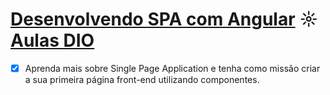 # [Desenvolvendo SPA com Angular](https://github.com/kakanew/DIO_Angular/tree/master/PROJETO_Desenvolvendo_SPA_com_Angular) ☼ [Aulas DIO](https://web.digitalinnovation.one/project/desenvolvendo-spa-com-angular/learning/84974f1a-ab99-4ea5-9a2b-151f16873f59)

- [x] Aprenda mais sobre Single Page Application e tenha como missão criar a sua primeira página front-end utilizando componentes.